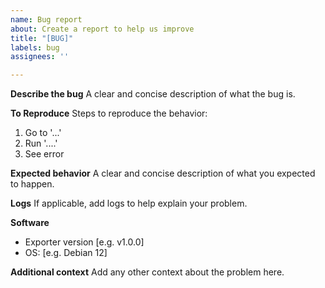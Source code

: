 ```yaml
---
name: Bug report
about: Create a report to help us improve
title: "[BUG]"
labels: bug
assignees: ''

---
```


**Describe the bug**
A clear and concise description of what the bug is.

**To Reproduce**
Steps to reproduce the behavior:
1. Go to '...'
2. Run '....'
3. See error

**Expected behavior**
A clear and concise description of what you expected to happen.

**Logs**
If applicable, add logs to help explain your problem.

**Software**
 - Exporter version [e.g. v1.0.0]
 - OS: [e.g. Debian 12]


**Additional context**
Add any other context about the problem here.
